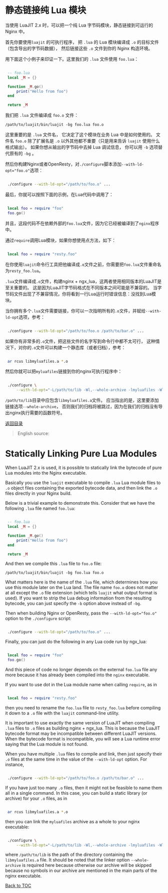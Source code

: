 静态链接纯 Lua 模块
===================================

当使用 LuaJIT 2.x 时，可以把一个纯 Lua 字节码模块，静态链接到可运行的 Nginx 中。

首先你要使用`luajit` 的可执行程序， 把 `.lua` 的 Lua 模块编译成 `.o` 的目标文件（包含导出的字节码数据），
然后链接这些 `.o` 文件到你的 Nginx 构造环境。

用下面这个小例子来印证一下。这里我们的 `.lua` 文件使用 `foo.lua`：

```lua

 -- foo.lua
 local _M = {}

 function _M.go()
     print("Hello from foo")
 end

 return _M
```

我们把 `.lua` 文件编译成 `foo.o` 文件：

    /path/to/luajit/bin/luajit -bg foo.lua foo.o

这里重要的是 `.lua` 文件名，
它决定了这个模块在业务 Lua 中是如何使用的。
文件名 `foo.o` 除了扩展名是 `.o` 以外其他都不重要（只是用来告诉 `luajit` 使用什么格式输出）。
如果你想从输出的字节码中去掉 Lua 调试信息，
你可以用 `-b` 选项替代原有的 `-bg` 。

然后你构建Nginx或者OpenResty，对`./configure`脚本添加`--with-ld-opt="foo.o"`选项：

```bash

 ./configure --with-ld-opt="/path/to/foo.o" ...
```

最后，你就可以按照下面的示例，在Lua代码中调用了：

```lua

 local foo = require "foo"
 foo.go()
```

并且，这段代码不在依赖外部的`foo.lua`文件，因为它已经被编译到了`nginx`程序中。

通过`require`调用Lua模块，如果你想使用点方法，如下：

```lua

 local foo = require "resty.foo"
```

在你使用`luajit`命令行工具把他编译成`.o`文件之前，你需要把`foo.lua`文件重命名为`resty_foo.lua`。

`.lua`文件编译成`.o`文件，构建nginx + ngx_lua，这两者使用相同版本的LuaJIT是至关重要的。
这是因为LuaJIT字节码格式在不同版本之间可能是不兼容的。
当字节码文件出现了不兼容情况，你将看到一行Lua运行时错误信息：没找到Lua模块。

当你拥有多个`.lua`文件需要链接，你可以一次指明所有的`.o`文件，并赋给`--with-ld-opt`选项，参考：

```bash

 ./configure --with-ld-opt="/path/to/foo.o /path/to/bar.o" ...
```

如果你有非常多的`.o`文件，把这些文件的名字写到命令行中都不太可行，
这种情况下，对你的`.o`文件可以构建一个静态库（或者归档），参考：

```bash

 ar rcus libmyluafiles.a *.o
```

然后你就可以把`myluafiles`链接到你的nginx可执行程序中：

```bash

 ./configure \
     --with-ld-opt="-L/path/to/lib -Wl,--whole-archive -lmyluafiles -Wl,--no-whole-archive"
```

`/path/to/lib`目录中应包含`libmyluafiles.a`文件。 应当指出的是，这里要添加链接选项`--whole-archive`，
否则我们的归档将被跳过，因为在我们的归档没有导出nginx执行需要的函数符号。

[返回目录](#table-of-contents)

> English source:

Statically Linking Pure Lua Modules
===================================

When LuaJIT 2.x is used, it is possible to statically link the bytecode of pure Lua modules into the Nginx executable.

Basically you use the `luajit` executable to compile `.lua` Lua module files to `.o` object files containing the exported bytecode data, and then link the `.o` files directly in your Nginx build.

Below is a trivial example to demonstrate this. Consider that we have the following `.lua` file named `foo.lua`:

```lua

 -- foo.lua
 local _M = {}

 function _M.go()
     print("Hello from foo")
 end

 return _M
```

And then we compile this `.lua` file to `foo.o` file:

    /path/to/luajit/bin/luajit -bg foo.lua foo.o

What matters here is the name of the `.lua` file, which determines how you use this module later on the Lua land. The file name `foo.o` does not matter at all except the `.o` file extension (which tells `luajit` what output format is used). If you want to strip the Lua debug information from the resulting bytecode, you can just specify the `-b` option above instead of `-bg`.

Then when building Nginx or OpenResty, pass the `--with-ld-opt="foo.o"` option to the `./configure` script:

```bash

 ./configure --with-ld-opt="/path/to/foo.o" ...
```

Finally, you can just do the following in any Lua code run by ngx_lua:

```lua

 local foo = require "foo"
 foo.go()
```

And this piece of code no longer depends on the external `foo.lua` file any more because it has already been compiled into the `nginx` executable.

If you want to use dot in the Lua module name when calling `require`, as in

```lua

 local foo = require "resty.foo"
```

then you need to rename the `foo.lua` file to `resty_foo.lua` before compiling it down to a `.o` file with the `luajit` command-line utility.

It is important to use exactly the same version of LuaJIT when compiling `.lua` files to `.o` files as building nginx + ngx_lua. This is because the LuaJIT bytecode format may be incompatible between different LuaJIT versions. When the bytecode format is incompatible, you will see a Lua runtime error saying that the Lua module is not found.

When you have multiple `.lua` files to compile and link, then just specify their `.o` files at the same time in the value of the `--with-ld-opt` option. For instance,

```bash

 ./configure --with-ld-opt="/path/to/foo.o /path/to/bar.o" ...
```

If you have just too many `.o` files, then it might not be feasible to name them all in a single command. In this case, you can build a static library (or archive) for your `.o` files, as in

```bash

 ar rcus libmyluafiles.a *.o
```

then you can link the `myluafiles` archive as a whole to your nginx executable:

```bash

 ./configure \
     --with-ld-opt="-L/path/to/lib -Wl,--whole-archive -lmyluafiles -Wl,--no-whole-archive"
```

where `/path/to/lib` is the path of the directory containing the `libmyluafiles.a` file. It should be noted that the linker option `--whole-archive` is required here because otherwise our archive will be skipped because no symbols in our archive are mentioned in the main parts of the nginx executable.

[Back to TOC](#table-of-contents)
